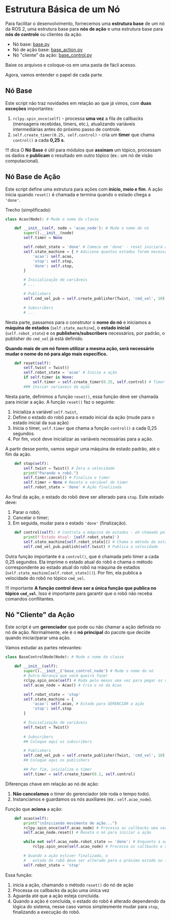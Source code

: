 # Estrutura Básica de um Nó

Para facilitar o desenvolvimento, fornecemos uma **estrutura base** de um nó da ROS 2, uma estrutura base para **nós de ação** e uma estrutura base para **nós de controle** ou clientes da ação.

* Nó base: [base.py](../util/base.py)
* Nó de ação base: [base_action.py](../util/base_action.py)
* Nó "cliente" da ação: [base_control.py](../util/base_control.py)

Baixe os arquivos e coloque-os em uma pasta de fácil acesso.

Agora, vamos entender o papel de cada parte.

## Nó Base

Este script não traz novidades em relação ao que já vimos, com **duas exceções** importantes:

1. `rclpy.spin_once(self)` - processa **uma vez** a fila de callbacks (mensagens recebidas, timers, etc.), atualizando variáveis intermediárias antes do próximo passo de controle.
2. `self.create_timer(0.25, self.control)` - cria um **timer** que chama `control()` a cada **0,25 s**.

!!! dica
    O **Nó Base** é útil para módulos que **assinam** um tópico, processam os dados e **publicam** o resultado em outro tópico (ex.: um nó de visão computacional).

## Nó Base de Ação

Este script define uma estrutura para ações com **início, meio e fim**. A ação inicia quando `reset()` é chamada e termina quando o estado chega a `'done'`.

Trecho (simplificado):

```python
class Acao(Node): # Mude o nome da classe

    def __init__(self, node = 'acao_node'): # Mude o nome do nó
        super().__init__(node)
        self.timer = None

        self.robot_state = 'done' # Comece em 'done' - reset iniciará a ação
        self.state_machine = { # Adicione quantos estados forem necessários
            'acao': self.acao,
            'stop': self.stop,
            'done': self.stop,
        }

        # Inicialização de variáveis
        # ...

        # Publishers
        self.cmd_vel_pub = self.create_publisher(Twist, 'cmd_vel', 10)

        # Subscribers
        # ...
```

Nesta parte, passamos para o construtor o **nome do nó** e iniciamos a **máquina de estados** (`self.state_machine`), o **estado inicial** (`self.robot_state`) e os **publishers/subscribers** necessários, por padrão, o publisher do `cmd_vel` já está definido.

**Quando mais de um nó forem utilizar a mesma ação, será necessário mudar o nome do nó para algo mais específico.**

```python
    def reset(self):
        self.twist = Twist()
        self.robot_state = 'acao' # Inicie a ação
        if self.timer is None:
            self.timer = self.create_timer(0.25, self.control) # Timer para o controle
        ### Iniciar variaveis da ação
```

Nesta parte, definimos a função `reset()`, essa função deve ser chamada para iniciar a ação. A função `reset()` faz o seguinte:

1. Inicializa a variável `self.twist`,
2. Define o estado do robô para o estado inicial da ação (mude para o estado inicial da sua ação)
3. Inicia o timer, `self.timer` que chama a função `control()` a cada 0,25 segundos.
4. Por fim, você deve inicializar as variáveis necessárias para a ação.

A partir desse ponto, vamos seguir uma máquina de estado padrão, até o fim da ação.

```python
    def stop(self):
        self.twist = Twist() # Zera a velocidade
        print("Parando o robô.")
        self.timer.cancel() # Finaliza o timer
        self.timer = None # Reseta a variável do timer
        self.robot_state = 'done' # Ação finalizada
```

Ao final da ação, o estado do robô deve ser alterado para `stop`. Este estado deve:

1. Parar o robô;
2. Cancelar o timer;
3. Em seguida, mudar para o estado `'done'` (finalização).

```python
    def control(self): # Controla a máquina de estados - eh chamado pelo timer
        print(f'Estado Atual: {self.robot_state}')
        self.state_machine[self.robot_state]() # Chama o método do estado atual 
        self.cmd_vel_pub.publish(self.twist) # Publica a velocidade
```

Outra função importante é a `control()`, que é chamada pelo timer a cada 0,25 segundos. Ela imprime o estado atual do robô e chama o método correspondente ao estado atual do robô na máquina de estados (`self.state_machine[self.robot_state]()`). Por fim, ela publica a velocidade do robô no tópico `cmd_vel`.

!!! importante
    **A função control deve ser a única função que publica no tópico `cmd_vel`**. Isso é importante para garantir que o robô não receba comandos conflitantes.

## Nó "Cliente" da Ação

Este script é um **gerenciador** que pode ou não chamar a ação definida no nó de ação. Normalmente, ele é o **nó principal** do pacote que decide quando iniciar/parar uma ação.

Vamos estudar as partes relevantes:

```python
class BaseControlNode(Node): # Mude o nome da classe

    def __init__(self):
        super().__init__('base_control_node') # Mude o nome do nó
        # Outra Herança que você queira fazer
        rclpy.spin_once(self) # Roda pelo menos uma vez para pegar os valores
        self.acao_node = Acao() # Cria o nó da Acao

        self.robot_state = 'stop'
        self.state_machine = {
            'acao': self.acao, # Estado para GERENCIAR a ação
            'stop': self.stop
        }

        # Inicialização de variáveis
        self.twist = Twist()
        
        # Subscribers
        ## Coloque aqui os subscribers

        # Publishers
        self.cmd_vel_pub = self.create_publisher(Twist, 'cmd_vel', 10)
        ## Coloque aqui os publishers

        ## Por fim, inicialize o timer
        self.timer = self.create_timer(0.1, self.control)
```

Diferenças chave em relação ao nó de ação:

1. **Não cancelamos** o timer do gerenciador (ele roda o tempo todo).
2. Instanciamos e guardamos os nós auxiliares (ex.: `self.acao_node`).

Função que **aciona** a ação:

```python
    def acao(self):
        print("\nIniciando movimento de ação...")
        rclpy.spin_once(self.acao_node) # Processa as callbacks uma vez
        self.acao_node.reset() # Reseta o nó para iniciar a ação

        while not self.acao_node.robot_state == 'done': # Enquanto a ação não estiver finalizada
            rclpy.spin_once(self.acao_node) # Processa os callbacks e o timer

        # Quando a ação estiver finalizada, o 
        #   estado do robô deve ser alterado para o próximo estado ou finalizar mudando para 'stop'
        self.robot_state = 'stop'
```
Essa função:
1. inicia a ação, chamando o método `reset()` do nó de ação
2. Processa os callbacks da ação uma única vez
3. Aguarda até que a ação esteja concluída.
4. Quando a ação é concluída, o estado do robô é alterado dependendo da lógica do sistema, nesse caso vamos simplesmente mudar para `stop`, finalizando a execução do robô.
